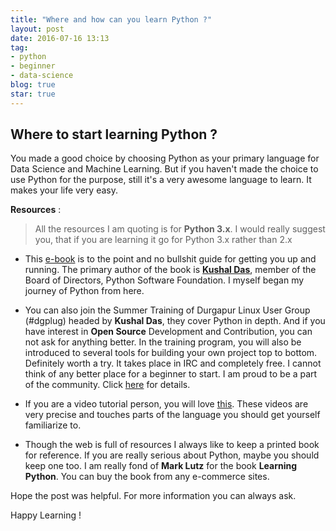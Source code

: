 ```yaml
---
title: "Where and how can you learn Python ?"
layout: post
date: 2016-07-16 13:13
tag:
- python
- beginner
- data-science
blog: true
star: true
---
```


## Where to start learning Python ?

You made a good choice by choosing Python as your primary language for Data Science and Machine Learning. But if you haven't made the choice to use Python for the purpose, still it's a very awesome language to learn. It makes your life very easy.

**Resources** :

> All the resources I am quoting is for **Python 3.x**. I would really suggest you, that if you are learning it go for Python 3.x rather than 2.x

* This [e-book](http://pymbook.readthedocs.io/en/latest/index.html) is to the point and no bullshit guide for getting you up and running. The primary author of the book is [**Kushal Das**](https://twitter.com/kushaldas), member of the Board of Directors, Python Software Foundation. I myself began my journey of Python from here.

* You can also join the Summer Training of Durgapur Linux User Group (#dgplug) headed by **Kushal Das**, they cover Python in depth. And if you have interest in **Open Source** Development and Contribution, you can not ask for anything better. In the training program, you will also be introduced to several tools for building your own project top to bottom. Definitely worth a try. It takes place in IRC and completely free. I cannot think of any better place for a beginner to start. I am proud to be a part of the community. Click [here](https://dgplug.org/) for details.

* If you are a video tutorial person, you will love [this](https://pythonprogramming.net/introduction-to-python-programming/). These videos are very precise and touches parts of the language you should get yourself familiarize to.

* Though the web is full of resources I always like to keep a printed book for reference. If you are really serious about Python, maybe you should keep one too. I am really fond of **Mark Lutz** for the book **Learning Python**. You can buy the book from any e-commerce sites.

Hope the post was helpful. For more information you can always ask.

Happy Learning !